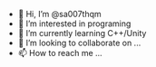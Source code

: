 - 👋 Hi, I’m @sa007thqm
- 👀 I’m interested in programing
- 🌱 I’m currently learning C++/Unity
- 💞️ I’m looking to collaborate on ...
- 📫 How to reach me ...

<!---
sa007thqm/sa007thqm is a ✨ special ✨ repository because its `README.md` (this file) appears on your GitHub profile.
You can click the Preview link to take a look at your changes.
--->
